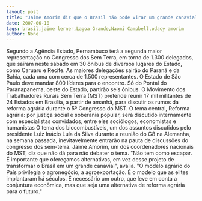 ```yaml
---
layout: post
title: "Jaime Amorim diz que o Brasil não pode virar um grande canavial"
date: 2007-06-10
tags: brasil,jaime lerner,Lagoa Grande,Naomi Campbell,odacy amorim
author: None
---
```

Segundo a Ag&ecirc;ncia Estado, Pernambuco ter&aacute; a segunda maior representa&ccedil;&atilde;o no Congresso dos Sem Terra, em torno de 1.300 delegados, que sa&iacute;ram neste s&aacute;bado em 30 &ocirc;nibus de diversos lugares do Estado, como Caruaru e Recife. 
As maiores delega&ccedil;&otilde;es sair&atilde;o do Paran&aacute; e da Bahia, cada uma com cerca de 1.500 representantes. O Estado de S&atilde;o Paulo deve mandar 800 l&iacute;deres para o encontro. S&oacute; do Pontal do Paranapanema, oeste do Estado, partir&atilde;o seis &ocirc;nibus.
O Movimento dos Trabalhadores Rurais Sem Terra (MST) pretende reunir 17 mil militantes de 24 Estados em Bras&iacute;lia, a partir de amanh&atilde;, para discutir os rumos da reforma agr&aacute;ria durante o 5&ordm; Congresso do MST.
O tema central, Reforma agr&aacute;ria: por justi&ccedil;a social e soberania popular, ser&aacute; discutido internamente com especialistas convidados, entre eles soci&oacute;logos, economistas e humanistas
O tema dos biocombust&iacute;veis, um dos assuntos discutidos pelo presidente Luiz In&aacute;cio Lula da Silva durante a reuni&atilde;o do G8 na Alemanha, na semana passada, inevitavelmente entrar&atilde;o na pauta de discuss&otilde;es do congresso dos sem-terra. 
Jaime Amorim, um dos coordenadores nacionais do MST, diz que n&atilde;o d&aacute; para n&atilde;o debater o tema. 
&quot;N&atilde;o tem como escapar. &Eacute; importante que ofere&ccedil;amos alternativas, em vez desse projeto de transformar o Brasil em um grande canavial&quot;, avalia. &quot;O modelo agr&aacute;rio do Pa&iacute;s privilegia o agroneg&oacute;cio, a agroexporta&ccedil;&atilde;o. &Eacute; o modelo que as elites implantaram h&aacute; s&eacute;culos. &Eacute; necess&aacute;rio um outro, que leve em conta a conjuntura econ&ocirc;mica, mas que seja uma alternativa de reforma agr&aacute;ria para o futuro.&quot;
&nbsp; 